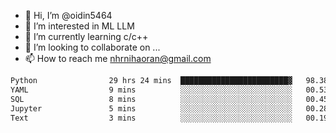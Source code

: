 - 👋 Hi, I’m @oidin5464
- 👀 I’m interested in ML LLM
- 🌱 I’m currently learning c/c++
- 💞️ I’m looking to collaborate on ...
- 📫 How to reach me nhrnihaoran@gmail.com

<!--START_SECTION:waka-->

```txt
Python                29 hrs 24 mins  ████████████████████████▓   98.38 %
YAML                  9 mins          ░░░░░░░░░░░░░░░░░░░░░░░░░   00.53 %
SQL                   8 mins          ░░░░░░░░░░░░░░░░░░░░░░░░░   00.45 %
Jupyter               5 mins          ░░░░░░░░░░░░░░░░░░░░░░░░░   00.28 %
Text                  3 mins          ░░░░░░░░░░░░░░░░░░░░░░░░░   00.19 %
```

<!--END_SECTION:waka-->

<!---
oidin5464/oidin5464 is a ✨ special ✨ repository because its `README.md` (this file) appears on your GitHub profile.
You can click the Preview link to take a look at your changes.
--->
